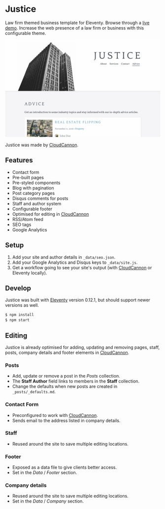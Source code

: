 # Justice

Law firm themed business template for Eleventy. Browse through a
[live demo](https://gentle-hat.cloudvent.net/). Increase the web presence of a law firm or
business with this configurable theme.

![Justice template screenshot](images/_screenshot.png)

Justice was made by [CloudCannon](https://cloudcannon.com/).

## Features

* Contact form
* Pre-built pages
* Pre-styled components
* Blog with pagination
* Post category pages
* Disqus comments for posts
* Staff and author system
* Configurable footer
* Optimised for editing in [CloudCannon](https://cloudcannon.com/)
* RSS/Atom feed
* SEO tags
* Google Analytics

## Setup

1. Add your site and author details in `_data/seo.json`.
2. Add your Google Analytics and Disqus keys to `_data/site.js`.
3. Get a workflow going to see your site's output (with [CloudCannon](https://app.cloudcannon.com/)
or Eleventy locally).

## Develop

Justice was built with [Eleventy](https://www.11ty.dev/) version 0.12.1, but should support newer
versions as well.

~~~bash
$ npm install
$ npm start
~~~

## Editing

Justice is already optimised for adding, updating and removing pages, staff, posts, company details
and footer elements in [CloudCannon](https://app.cloudcannon.com/).

### Posts

* Add, update or remove a post in the *Posts* collection.
* The **Staff Author** field links to members in the **Staff** collection.
* Change the defaults when new posts are created in `_posts/_defaults.md`.

### Contact Form

* Preconfigured to work with [CloudCannon](https://app.cloudcannon.com/).
* Sends email to the address listed in company details.

### Staff

* Reused around the site to save multiple editing locations.

### Footer

* Exposed as a data file to give clients better access.
* Set in the *Data* / *Footer* section.

### Company details

* Reused around the site to save multiple editing locations.
* Set in the *Data* / *Company* section.
